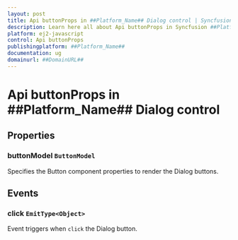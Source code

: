 ```yaml
---
layout: post
title: Api buttonProps in ##Platform_Name## Dialog control | Syncfusion
description: Learn here all about Api buttonProps in Syncfusion ##Platform_Name## Dialog control of Syncfusion Essential JS 2 and more.
platform: ej2-javascript
control: Api buttonProps 
publishingplatform: ##Platform_Name##
documentation: ug
domainurl: ##DomainURL##
---
```


# Api buttonProps in ##Platform_Name## Dialog control

## Properties

### buttonModel `ButtonModel`

Specifies the Button component properties to render the Dialog buttons.

## Events

### click  `EmitType<Object>`

Event triggers when `click` the Dialog button.
